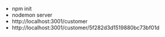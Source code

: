 * npm init
* nodemon server
* http://localhost:3001/customer
* http://localhost:3001/customer/5f282d3d1519880bc73bf01d